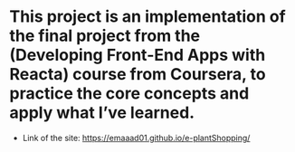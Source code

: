 # This project is an implementation of the final project from the (Developing Front-End Apps with Reacta) course from Coursera, to practice the core concepts and apply what I’ve learned.

- Link of the site: https://emaaad01.github.io/e-plantShopping/

